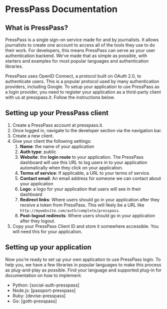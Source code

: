 # PressPass Documentation

## What is PressPass?

PressPass is a single sign-on service made for and by journalists. It allows journalists to create one account to access all of the tools they use to do their work. For developers, this means PressPass can serve as your user authentication backend. We’ve made that as simple as possible, with starters and examples for most popular languages and authentication libraries.

PressPass uses OpenID Connect, a protocol built on OAuth 2.0, to authenticate users. This is a popular protocol used by many authentication providers, including Google. To setup your application to use PressPass as a login provider, you need to register your application as a third-party client with us at presspass.it. Follow the instructions below.

## Setting up your PressPass client

1. Create a PressPass account at presspass.it.
2. Once logged in, navigate to the developer section via the navigation bar.
3. Create a new client.
4. Give your client the following settings:
    1. **Name**: the name of your application
    2. **Auth type**: public
    3. **Website**: the **login route** to your application. The PressPass dashboard will use this URL to log users in to your application automatically when they click on your application.
    4. **Terms of service**: If applicable, a URL to your terms of service.
    5. **Contact email**: An email address for someone we can contact about your application
    6. **Logo**: a logo for your application that users will see in their dashboard
    7. **Redirect links**: Where users should go in your application after they receive a token from PressPass. This will likely be a URL like `http://mywebsite.com/auth/complete/presspass`.
    8. **Post-logout redirects**: Where users should go in your application after they logout.
5. Copy your PressPass Client ID and store it somewhere accessible. You will need this for your application.

## Setting up your application

Now you’re ready to set up your own application to use PressPass login. To help you, we have a few libraries in popular languages to make this process as plug-and-play as possible. Find your language and supported plug-in for documentation on how to implement.

- Python: [social-auth-presspass]
- Node.js: [passport-presspass]
- Ruby: [devise-presspass]
- Go: [goth-presspass]

